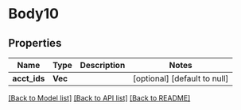 # Body10

## Properties
Name | Type | Description | Notes
------------ | ------------- | ------------- | -------------
**acct_ids** | **Vec<String>** |  | [optional] [default to null]

[[Back to Model list]](../README.md#documentation-for-models) [[Back to API list]](../README.md#documentation-for-api-endpoints) [[Back to README]](../README.md)


